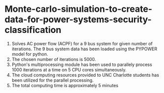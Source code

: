 # Monte-carlo-simulation-to-create-data-for-power-systems-security-classification

1. Solves AC power flow (ACPF) for a 9 bus system for given number of iterations. The 9 bus system data has been loaded using the PYPOWER model for python.
2. The chosen number of iterations is 5000.  
3. Python's multiprocessing module has been used to parallely process 1000 iterations at a time on 5 CPU cores simultaneously.
4. The cloud computing resources provided to UNC Charlotte students has been utilized for the parallel processing. 
5. The total computing time is approximately 5 minutes
